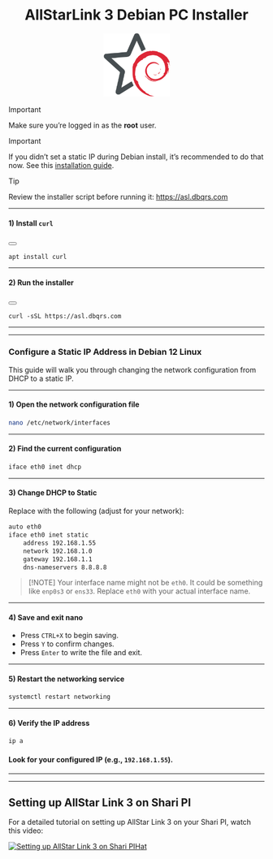 <h1 align="center">
  AllStarLink 3 Debian PC Installer  
</h1>

<p align="center">
  <img
    src="logo200.png"
    alt="unofficial logo"
    title="ASL3/Debian"
    width="131"
    height="125"
  />
</p>

> [!IMPORTANT]
> Make sure you’re logged in as the **root** user.

>[!IMPORTANT]
>If you didn’t set a static IP during Debian install, it’s recommended to do that now. See this [installation guide](#configure-a-static-ip-address-in-debian-12-linux).

> [!TIP]
> Review the installer script before running it: <https://asl.dbqrs.com>

---

#### 1) Install `curl`

<button class=" -btn"> </button>
<pre><code class="language-bash">apt install curl</code></pre>

---

#### 2) Run the installer

<button class=" -btn"> </button>
<pre><code class="language-bash">curl -sSL https://asl.dbqrs.com</code></pre>

---
---

### Configure a Static IP Address in Debian 12 Linux

This guide will walk you through changing the network configuration from DHCP to a static IP.

---

#### **1) Open the network configuration file**

```bash
nano /etc/network/interfaces
```

---

#### **2) Find the current configuration**

```bash
iface eth0 inet dhcp
```

---

#### **3) Change DHCP to Static**

Replace with the following (adjust for your network):

```plaintext
auto eth0
iface eth0 inet static
    address 192.168.1.55
    network 192.168.1.0
    gateway 192.168.1.1
    dns-nameservers 8.8.8.8
```
> \[!NOTE]
> Your interface name might not be `eth0`. It could be something like `enp0s3` or `ens33`.
> Replace `eth0` with your actual interface name.
---

#### **4) Save and exit nano**

* Press `CTRL+X` to begin saving.
* Press `Y` to confirm changes.
* Press `Enter` to write the file and exit.

---

#### **5) Restart the networking service**
```bash
systemctl restart networking
```

---

#### **6) Verify the IP address**
```bash
ip a
```

#### Look for your configured IP (e.g., `192.168.1.55`).
---
---

## Setting up AllStar Link 3 on Shari PI
For a detailed tutorial on setting up AllStar Link 3 on your Shari PI, watch this video:

[![Setting up AllStar Link 3 on Shari PIHat](https://img.youtube.com/vi/NPgTRa5bpnY/0.jpg)](https://www.youtube.com/watch?v=NPgTRa5bpnY)
